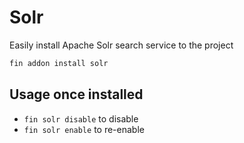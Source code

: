# Solr

Easily install Apache Solr search service to the project

```bash
fin addon install solr
```

## Usage once installed

- `fin solr disable` to disable
- `fin solr enable` to re-enable
